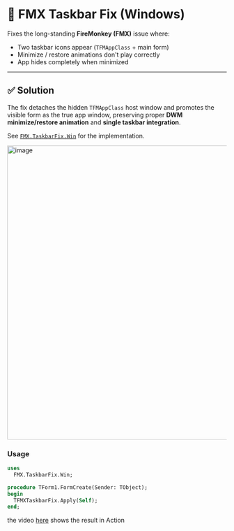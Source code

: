 # 🧩 FMX Taskbar Fix (Windows)

Fixes the long-standing **FireMonkey (FMX)** issue where:
- Two taskbar icons appear (`TFMAppClass` + main form)
- Minimize / restore animations don't play correctly
- App hides completely when minimized

---

## ✅ Solution

The fix detaches the hidden `TFMAppClass` host window and promotes the visible form as the true app window, preserving proper **DWM minimize/restore animation** and **single taskbar integration**.

See [`FMX.TaskbarFix.Win`](./FMX.TaskbarFix.Win.pas) for the implementation.

<img width="1280" height="673" alt="image" src="https://github.com/user-attachments/assets/6ae02175-6d4c-4b34-a889-3a8289eb6800" />


### Usage
```pascal
uses
  FMX.TaskbarFix.Win;

procedure TForm1.FormCreate(Sender: TObject);
begin
  TFMXTaskbarFix.Apply(Self);
end;
```
the video [here](https://www.youtube.com/watch?v=rqd4zhbVZIU) shows the result in Action
